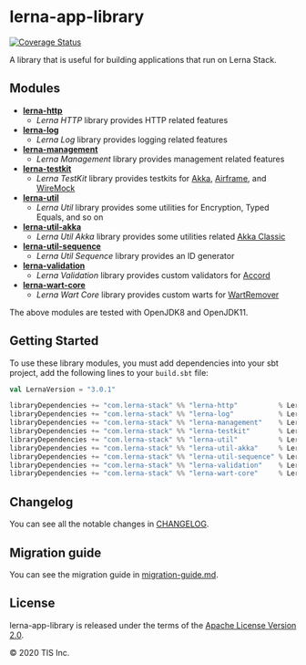 # lerna-app-library

[![Coverage Status](https://coveralls.io/repos/github/lerna-stack/lerna-app-library/badge.svg?branch=main)](https://coveralls.io/github/lerna-stack/lerna-app-library?branch=main)

A library that is useful for building applications that run on Lerna Stack.

## Modules

- [**lerna-http**](doc/lerna-http.md)
    - *Lerna HTTP* library provides HTTP related features
- [**lerna-log**](doc/lerna-log.md)
    - *Lerna Log* library provides logging related features
- [**lerna-management**](doc/lerna-management.md)
    - *Lerna Management* library provides management related features
- [**lerna-testkit**](doc/lerna-testkit.md)
    - *Lerna TestKit* library provides testkits for [Akka], [Airframe], and [WireMock]
- [**lerna-util**](doc/lerna-util.md)
    - *Lerna Util* library provides some utilities for Encryption, Typed Equals, and so on
- [**lerna-util-akka**](doc/lerna-util-akka.md)
    - *Lerna Util Akka* library provides some utilities related [Akka Classic]
- [**lerna-util-sequence**](doc/lerna-util-sequence.md)
    - *Lerna Util Sequence* library provides an ID generator
- [**lerna-validation**](doc/lerna-validation.md)
    - *Lerna Validation* library provides custom validators for [Accord]
- [**lerna-wart-core**](doc/lerna-wart-core.md)
    - *Lerna Wart Core* library provides custom warts for [WartRemover]
    
The above modules are tested with OpenJDK8 and OpenJDK11.

[Accord]: http://wix.github.io/accord/
[Akka]: https://doc.akka.io/docs/akka/current/
[Akka Classic]: https://doc.akka.io/docs/akka/current/index-classic.html
[Airframe]: https://wvlet.org/airframe/
[WireMock]: http://wiremock.org/
[WartRemover]: https://www.wartremover.org/

## Getting Started

To use these library modules, you must add dependencies into your sbt project, add the following lines to your `build.sbt` file:

```scala
val LernaVersion = "3.0.1"

libraryDependencies += "com.lerna-stack" %% "lerna-http"          % LernaVersion
libraryDependencies += "com.lerna-stack" %% "lerna-log"           % LernaVersion
libraryDependencies += "com.lerna-stack" %% "lerna-management"    % LernaVersion
libraryDependencies += "com.lerna-stack" %% "lerna-testkit"       % LernaVersion
libraryDependencies += "com.lerna-stack" %% "lerna-util"          % LernaVersion
libraryDependencies += "com.lerna-stack" %% "lerna-util-akka"     % LernaVersion
libraryDependencies += "com.lerna-stack" %% "lerna-util-sequence" % LernaVersion
libraryDependencies += "com.lerna-stack" %% "lerna-validation"    % LernaVersion
libraryDependencies += "com.lerna-stack" %% "lerna-wart-core"     % LernaVersion
```

## Changelog

You can see all the notable changes in [CHANGELOG](CHANGELOG.md).

## Migration guide

You can see the migration guide in [migration-guide.md](doc/migration-guide.md).

## License

lerna-app-library is released under the terms of the [Apache License Version 2.0](LICENSE).

© 2020 TIS Inc.
